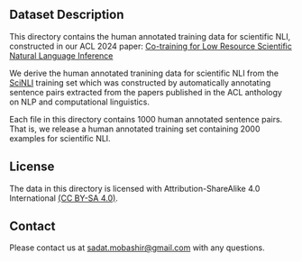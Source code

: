 ## Dataset Description
This directory contains the human annotated training data for scientific NLI, constructed in our ACL 2024 paper: [Co-training for Low Resource Scientific Natural Language Inference](https://aclanthology.org/2024.acl-long.139/)

We derive the human annotated tranining data for scientific NLI from the [SciNLI](https://aclanthology.org/2022.acl-long.511/) training set which was constructed by automatically annotating sentence pairs extracted from the papers published in the ACL anthology on NLP and computational linguistics. 

Each file in this directory contains 1000 human annotated sentence pairs. That is, we release a human annotated training set containing 2000 examples for scientific NLI. 

## License
The data in this directory is licensed with Attribution-ShareAlike 4.0 International [(CC BY-SA 4.0)](https://creativecommons.org/licenses/by-sa/4.0/).

## Contact
Please contact us at sadat.mobashir@gmail.com with any questions.
